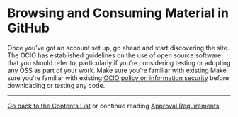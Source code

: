 # Browsing and Consuming Material in GitHub

Once you’ve got an account set up, go ahead and start discovering the site. The OCIO has established guidelines on the use of open source software that you should refer to, particularly if you’re considering testing or adopting any OSS as part of your work.  Make sure you’re familiar with existing  Make sure you're familiar with existing [OCIO policy on information security](http://www.cio.gov.bc.ca/cio/informationsecurity/policy/informationsecuritypolicy.page?) before downloading or testing any code.

----------

[Go back to the Contents List](README.md) or continue reading [Approval Requirements](Content-Approval-Checklist.md)
